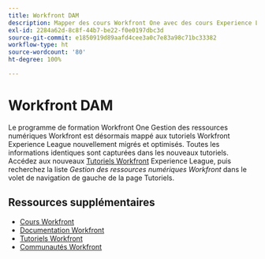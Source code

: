 ```yaml
---
title: Workfront DAM
description: Mapper des cours Workfront One avec des cours Experience League
exl-id: 2284a62d-8c8f-44b7-be22-f0e0197dbc3d
source-git-commit: e1850919d89aafd4cee3a0c7e83a98c71bc33382
workflow-type: ht
source-wordcount: '80'
ht-degree: 100%

---
```


# Workfront DAM

Le programme de formation Workfront One Gestion des ressources numériques Workfront est désormais mappé aux tutoriels Workfront Experience League nouvellement migrés et optimisés.  Toutes les informations identiques sont capturées dans les nouveaux tutoriels. Accédez aux nouveaux [Tutoriels Workfront](https://experienceleague.adobe.com/docs/workfront-learn/tutorials-workfront/home.html?lang=fr) Experience League, puis recherchez la liste *Gestion des ressources numériques Workfront* dans le volet de navigation de gauche de la page Tutoriels.

## Ressources supplémentaires

* [Cours Workfront](https://experienceleague.adobe.com/?lang=fr&amp;Solution=Workfront#courses)
* [Documentation Workfront](https://experienceleague.adobe.com/docs/workfront.html?lang=fr)
* [Tutoriels Workfront](https://experienceleague.adobe.com/docs/workfront-learn/tutorials-workfront/home.html?lang=fr)
* [Communautés Workfront](https://experienceleaguecommunities.adobe.com/t5/workfront/ct-p/workfront)
